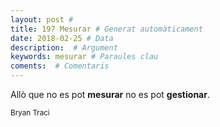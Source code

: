 ```yaml
---
layout: post #
title: 197 Mesurar # Generat automàticament
date: 2018-02-25 # Data
description:  # Argument
keywords: mesurar # Paraules clau
coments:  # Comentaris
---
```


Allò que no es pot **mesurar**
no es pot **gestionar**.

<small>Bryan Traci</small>

